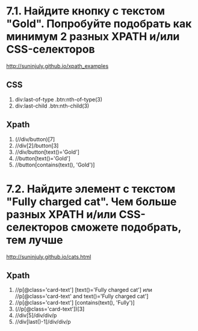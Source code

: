 # 7.1. Найдите кнопку c текстом "Gold". Попробуйте подобрать как минимум 2 разных XPATH и/или CSS-селекторов
http://suninjuly.github.io/xpath_examples

## CSS

1. div:last-of-type .btn:nth-of-type(3)
2. div:last-child .btn:nth-child(3)

## Xpath

1. (//div/button)[7]
2. //div[2]/button[3]
3. //div/button[text()='Gold']
4. //button[text()='Gold']
5. //button[contains(text(), 'Gold')]


# 7.2. Найдите элемент с текстом "Fully charged cat". Чем больше разных XPATH и/или CSS-селекторов сможете подобрать, тем лучше
http://suninjuly.github.io/cats.html

## Xpath

1. //p[@class='card-text'] [text()='Fully charged cat'] или //p[@class='card-text' and text()='Fully charged cat']
2. //p[@class='card-text'] [contains(text(), 'Fully')] 
3. (//p[@class='card-text'])[3] 
4. //div[5]/div/div/p
5. //div[last()-1]/div/div/p